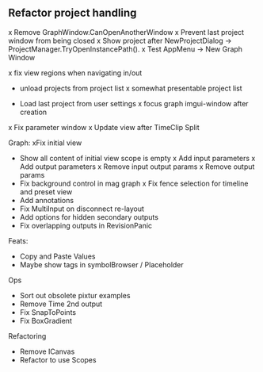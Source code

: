 ﻿## Refactor project handling 

x Remove GraphWindow.CanOpenAnotherWindow
x Prevent last project window from being closed
x Show project after NewProjectDialog -> ProjectManager.TryOpenInstancePath().
x Test AppMenu -> New Graph Window

x fix view regions when navigating in/out
- unload projects from project list
x somewhat presentable project list

- Load last project from user settings
x focus graph imgui-window after creation

x Fix parameter window
x Update view after TimeClip Split

Graph:
xFix initial view 
- Show all content of initial view scope is empty
x Add input parameters
x Add output parameters
x Remove input output params
x Remove output params
- Fix background control in mag graph
x Fix fence selection for timeline and preset view
- Add annotations
- Fix MultiInput on disconnect re-layout
- Add options for hidden secondary outputs
- Fix overlapping outputs in RevisionPanic

Feats:
- Copy and Paste Values
- Maybe show tags in symbolBrowser / Placeholder

Ops
- Sort out obsolete pixtur examples
- Remove Time 2nd output
- Fix SnapToPoints
- Fix BoxGradient

Refactoring
- Remove ICanvas
- Refactor to use Scopes